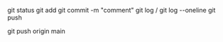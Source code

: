git status
git add
git commit -m "comment"
git log / git log --oneline
git push 

git push origin main